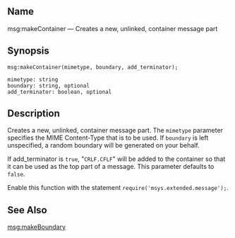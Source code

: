 <a name="lua.ref.msg_makeContainer"></a>
## Name

msg:makeContainer — Creates a new, unlinked, container message part

<a name="idp16856096"></a>
## Synopsis

`msg:makeContainer(mimetype, boundary, add_terminator);`

```
mimetype: string
boundary: string, optional
add_terminator: boolean, optional
```
<a name="idp16859168"></a>
## Description

Creates a new, unlinked, container message part. The `mimetype` parameter specifies the MIME Content-Type that is to be used. If `boundary` is left unspecified, a random boundary will be generated on your behalf.

If add_terminator is `true`, "`CRLF.CFLF`" will be added to the container so that it can be used as the top part of a message. This parameter defaults to `false`.

Enable this function with the statement `require('msys.extended.message');`.

<a name="idp16864880"></a>
## See Also

[msg:makeBoundary](lua.ref.msg_makeBoundary "msg:makeBoundary")
